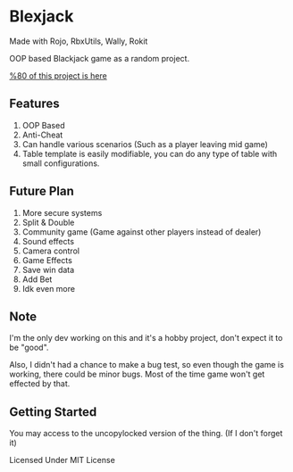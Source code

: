 # Blexjack
Made with Rojo, RbxUtils, Wally, Rokit

OOP based Blackjack game as a random project.

[%80 of this project is here](https://github.com/knkr1/blexjack/blob/master/src/server/Classes/BlackjackGame.luau)

## Features

1. OOP Based
2. Anti-Cheat
3. Can handle various scenarios (Such as a player leaving mid game)
4. Table template is easily modifiable, you can do any type of table with small configurations. 

## Future Plan

1. More secure systems
2. Split & Double
3. Community game (Game against other players instead of dealer)
4. Sound effects
5. Camera control
6. Game Effects
7. Save win data
8. Add Bet
9. Idk even more

## Note

I'm the only dev working on this and it's a hobby project, don't expect it to be "good".

Also, I didn't had a chance to make a bug test, so even though the game is working, there could be minor bugs. Most of the time game won't get effected by that.

## Getting Started

You may access to the uncopylocked version of the thing. (If I don't forget it)

Licensed Under MIT License
